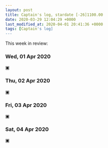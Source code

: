 ```yaml
---
layout: post
title: Captain's log, stardate [-26]1100.00
date: 2020-03-29 12:04:29 +0000
last_modified_at: 2020-04-01 20:41:36 +0000
tags: [Captain's log]
---
```


This week in review:

<!-- more -->

### Wed, 01 Apr 2020
▣

### Thu, 02 Apr 2020
▣

### Fri, 03 Apr 2020
▣

### Sat, 04 Apr 2020
▣
